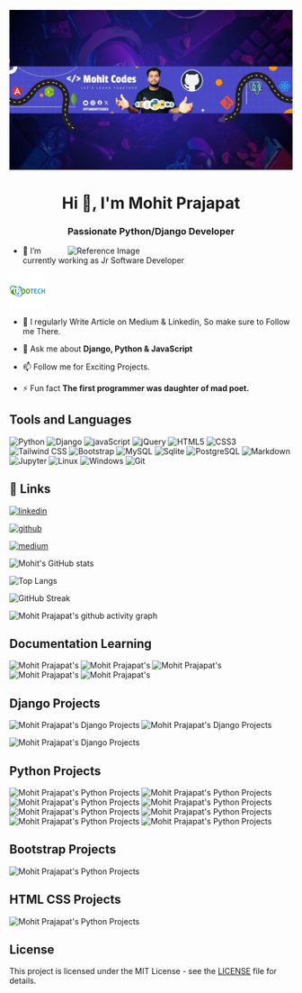 ![logo](https://github.com/mohitprajapat2001/mohitprajapat2001/blob/main/Banner%20Youtube.jpg)

<h1 align="center">Hi 👋, I'm Mohit Prajapat</h1>
<h3 align="center">Passionate Python/Django Developer</h3>
<img src="https://assets-v2.lottiefiles.com/a/08e519b4-7df9-11ee-82d8-07ca5cee586e/CGlkmmjtqA.gif" alt="Reference Image"
    width="400" align="right">


- 🌱 I’m currently working as Jr Software Developer

<a href="https://www.trootech.com"><img src="https://github.com/mohit-trootech/mohit-trootech/blob/main/109086544.png" alt="Reference Image"
     height='64' align="center"></a>

- 📝 I regularly Write Article on Medium & Linkedin, So make sure to Follow me There.

- 💬 Ask me about **Django, Python & JavaScript**

- 📫 Follow me for Exciting Projects.

- ⚡ Fun fact **The first programmer was daughter of mad poet.**

## Tools and Languages

![Python](https://img.shields.io/badge/Python-FFD43B?style=for-the-badge&logo=python&logoColor=blue)
![Django](https://img.shields.io/badge/Django-092E20?style=for-the-badge&logo=django&logoColor=green)
![javaScript](https://img.shields.io/badge/JavaScript-323330?style=for-the-badge&logo=javascript&logoColor=F7DF1E)
![jQuery](https://img.shields.io/badge/jQuery-0769AD?style=for-the-badge&logo=jquery&logoColor=white)
![HTML5](https://img.shields.io/badge/HTML5-E34F26?style=for-the-badge&logo=html5&logoColor=white)
![CSS3](https://img.shields.io/badge/CSS3-1572B6?style=for-the-badge&logo=css3&logoColor=white)
![Tailwind CSS](https://img.shields.io/badge/Tailwind_CSS-38B2AC?style=for-the-badge&logo=tailwind-css&logoColor=white)
![Bootstrap](https://img.shields.io/badge/Bootstrap-563D7C?style=for-the-badge&logo=bootstrap&logoColor=white)
![MySQL](https://img.shields.io/badge/MySQL-005C84?style=for-the-badge&logo=mysql&logoColor=white)
![Sqlite](https://img.shields.io/badge/Sqlite-003B57?style=for-the-badge&logo=sqlite&logoColor=white)
![PostgreSQL](https://img.shields.io/badge/PostgreSQL-316192?style=for-the-badge&logo=postgresql&logoColor=white)
![Markdown](https://img.shields.io/badge/Markdown-000000?style=for-the-badge&logo=markdown&logoColor=white)
![Jupyter](https://img.shields.io/badge/Jupyter-F37626.svg?&style=for-the-badge&logo=Jupyter&logoColor=white)
![Linux](https://img.shields.io/badge/Linux-FCC624?style=for-the-badge&logo=linux&logoColor=black)
![Windows](https://img.shields.io/badge/Windows-0078D6?style=for-the-badge&logo=windows&logoColor=white)
![Git](https://img.shields.io/badge/GIT-E44C30?style=for-the-badge&logo=git&logoColor=white)

## 🔗 Links

[![linkedin](https://img.shields.io/badge/linkedin-0A66C2?style=for-the-badge&logo=linkedin&logoColor=white)](https://www.linkedin.com/in/itsmohitprajapat)

[![github](https://img.shields.io/badge/github-%23121011.svg?style=for-the-badge&logo=github&logoColor=white)](https://github.com/mohit-trootech)

[![medium](https://img.shields.io/badge/Medium-12100E?style=for-the-badge&logo=medium&logoColor=white)](https://medium.com/@itsmohitprajapat)

![Mohit's GitHub stats](https://github-readme-stats.vercel.app/api?username=mohit-trootech&show_icons=true&theme=highcontrast&rank_icon=github)

![Top Langs](https://github-readme-stats.vercel.app/api/top-langs/?username=mohit-trootech&hide_progress=true&theme=highcontrast)

![GitHub Streak](https://streak-stats.demolab.com/?user=mohit-trootech&theme=highcontrast)

![Mohit Prajapat's github activity graph](https://github-readme-activity-graph.vercel.app/graph?username=mohit-trootech&theme=high-contrast&color=708090&line=24292e&point=24292e&area=true&hide_border=true)

## Documentation Learning
![Mohit Prajapat's ](https://github-readme-stats.vercel.app/api/pin/?username=mohit-trootech&repo=Django-Documentation&theme=highcontrast)
![Mohit Prajapat's ](https://github-readme-stats.vercel.app/api/pin/?username=mohit-trootech&repo=Bootstrap-Documentation&theme=highcontrast)
![Mohit Prajapat's ](https://github-readme-stats.vercel.app/api/pin/?username=mohit-trootech&repo=Git-GitHub-Documentation&theme=highcontrast)
![Mohit Prajapat's ](https://github-readme-stats.vercel.app/api/pin/?username=mohit-trootech&repo=HTML-Documentation&theme=highcontrast)
![Mohit Prajapat's ](https://github-readme-stats.vercel.app/api/pin/?username=mohit-trootech&repo=CSS-Documentation&theme=highcontrast)

## Django Projects
![Mohit Prajapat's Django Projects](https://github-readme-stats.vercel.app/api/pin/?username=mohit-trootech&repo=quick-media&theme=highcontrast)
![Mohit Prajapat's Django Projects](https://github-readme-stats.vercel.app/api/pin/?username=mohit-trootech&repo=Django-Crud&theme=highcontrast)

![Mohit Prajapat's Django Projects](https://github-readme-stats.vercel.app/api/pin/?username=mohit-trootech&repo=Quick-Polls&theme=highcontrast)

## Python Projects
![Mohit Prajapat's Python Projects ](https://github-readme-stats.vercel.app/api/pin/?username=mohit-trootech&repo=OTP-Verification&theme=highcontrast)
![Mohit Prajapat's Python Projects ](https://github-readme-stats.vercel.app/api/pin/?username=mohit-trootech&repo=PDF-Generator&theme=highcontrast)
![Mohit Prajapat's Python Projects ](https://github-readme-stats.vercel.app/api/pin/?username=mohit-trootech&repo=Flipkart-Data-Scraping&theme=highcontrast)
![Mohit Prajapat's Python Projects ](https://github-readme-stats.vercel.app/api/pin/?username=mohit-trootech&repo=Quick-Ticket&theme=highcontrast)
![Mohit Prajapat's Python Projects ](https://github-readme-stats.vercel.app/api/pin/?username=mohit-trootech&repo=Weather-Data-Scraping&theme=highcontrast)
![Mohit Prajapat's Python Projects ](https://github-readme-stats.vercel.app/api/pin/?username=mohit-trootech&repo=Bank-Management-System&theme=highcontrast)
![Mohit Prajapat's Python Projects ](https://github-readme-stats.vercel.app/api/pin/?username=mohit-trootech&repo=Music-Lyrics&theme=highcontrast)
![Mohit Prajapat's Python Projects ](https://github-readme-stats.vercel.app/api/pin/?username=mohit-trootech&repo=Email-OTP-Validation&theme=highcontrast)

## Bootstrap Projects
![Mohit Prajapat's Python Projects ](https://github-readme-stats.vercel.app/api/pin/?username=mohit-trootech&repo=Bootstrap-Projects&theme=highcontrast)

## HTML CSS Projects
![Mohit Prajapat's Python Projects ](https://github-readme-stats.vercel.app/api/pin/?username=mohit-trootech&repo=HTML-CSS-JS-Exercise&theme=highcontrast)

## License

This project is licensed under the MIT License - see the [LICENSE](https://choosealicense.com/licenses/mit/) file for details.

<!---
mohit-trootech/mohit-trootech is a ✨ special ✨ repository because its `README.md` (this file) appears on your GitHub profile.
You can click the Preview link to take a look at your changes.
--->
